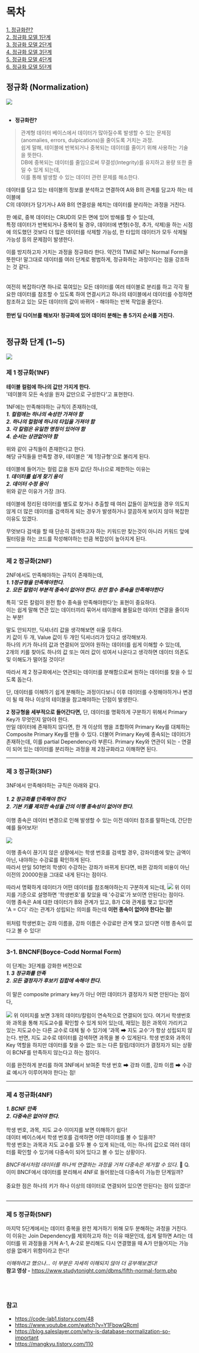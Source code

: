 # 목차 
[1. 정규화란?](#정규화-normalization) <br>
[2. 정규화 모델 1단계](#제-1-정규화1nf) <br>
[3. 정규화 모델 2단계](#제-2-정규화2nf) <br>
[4. 정규화 모델 3단계](#제-3-정규화3nf) <br>
[5. 정규화 모델 4단계](#제-4-정규화4nf) <br>
[6. 정규화 모델 5단계](#제-5-정규화5nf) <br>


## 정규화 (Normalization)
<img src="asset/What-is-Normalization-in-DBMS_th.webp">
<br/><br/>

- **정규화란?** <br>
> 관계형 데이터 베이스에서 데이터가 많아질수록 발생할 수 있는 문제점 (anomalies, errors, dulpications)을 줄이도록 거치는 과정.<br/>
쉽게 말해, 테이블에 반복되거나 중복되는 데이터를 줄이기 위해 사용하는 기술을 뜻한다.<br/>
DB에 중복되는 데이터를 줄임으로써 무결성(Integrity)를 유지하고 용량 또한 줄일 수 있게 되는데,<br/>
이를 통해 발생할 수 있는 데이터 관련 문제를 해소한다.

데이터를 담고 있는 테이블의 정보를 분석하고 연결하여 A와 B의 관계를 담고자 하는 테이블에<br/>C의 데이터가 담기거나 A와 B의 연결성을 헤치는 데이터를 분리하는 과정을 거친다.

한 예로, 중복 데이터는 CRUD의 모든 면에 있어 방해를 할 수 있는데,<br/>
특정 데이터가 반복되거나 중복이 될 경우, 데이터에 변형(수정, 추가, 삭제)을 하는 시점에 의도했던 것보다 더 많은 데이터를 삭제할 가능성, 한 타입의 데이터가 모두 삭제될 가능성 등의 문제점이 발생한다.

이를 방지하고자 거치는 과정을 정규화라 한다.
약간의 TMI로 NF는 Normal Form을 뜻한다!
말그대로 데이터를 여러 단계로 평범하게, 정규화하는 과정이다는 점을 강조하는 것 같다.
<br/><br/><br/>
여전히 복잡하다면 하나로 묶여있는 모든 데이터를 여러 테이블로 분리를 하고
각각 필요한 데이터를 참조할 수 있도록 하여 연결시키고 하나의 테이블에서 데이터를 수정하면 참조하고 있는 모든 데이터의 값이 바뀌어 - 해야하는 반복 작업을 줄인다.
<br/><br/>
**한번 딮 다이브를 해보자!
정규화에 있어 데이터 분해는 총 5가지 순서를 거친다.**
<br/><br/>
## 정규화 단계 (1~5)
<img src="asset/Nomalization.webp">

### 제 1 정규화(1NF)
**테이블 컬럼에 하나의 값만 가지게 한다.**<br/>
'테이블의 모든 속성을 원자 값만으로 구성한다'고 표현한다.

1NF에는 만족해야하는 규칙이 존재하는데,<br/>
***1. 컬럼에는 하나의 속성만 가져야 함***<br/>
***2. 하나의 컬럼에 하나의 타입을 가져야 함***<br/>
***3. 각 칼럼은 유일한 명칭이 있어야 함***<br/>
***4. 순서는 상관없어야 함***<br/>

위와 같이 규칙들이 존재한다고 한다.<br/>
해당 규칙들을 만족할 경우, 테이블은 '제 1정규형'으로 불리게 된다.

테이블에 들어가는 컬럼 값을 원자 값(단 하나)으로 제한하는 이유는 <br/>
***1. 데이터를 쉽게 찾기 용이***<br/>
***2. 데이터 수정 용이***<br/>
위와 같은 이유가 가장 크다.

테이블에 정리된 데이터를 별도로 찾거나 추출할 때 여러 값들이 걸쳐있을 경우
의도치 않게 더 많은 데이터를 검색하게 되는 경우가 발생하거나
깔끔하게 보이지 않아 복잡한 이유도 있겠다.

무엇보다 검색을 할 때 단순히 검색하고자 하는 키워드만 찾는것이 아니라
키워드 앞에 필터링을 하는 코드를 작성해야하는 만큼 복잡성이 높아지게 된다.

___
### 제 2 정규화(2NF)

2NF에서도 만족해야하는 규칙이 존재하는데,<br/>
***1. 1정규형을 만족해야한다.***<br/>
***2. 모든 칼럼이 부분적 종속이 없어야 한다. 완전 함수 종속을 만족해야한다***

특히 '모든 칼럼이 완전 함수 종속을 만족해야한다'는 표현이 중요하다.<br/>
이는 쉽게 말해 연관 있는 데이터끼리 묶어서 테이블에 불필요한 데이터 연결을 줄이자는 부분!

말도 안되지만, 딕셔너리 값을 생각해보면 쉬울 듯하다.<br/>
키 값이 두 개, Value 값이 두 개인 딕셔너리가 있다고 생각해보자.<br/>
하나의 키가 하나의 값과 연결되어 있어야 원하는 데이터를 쉽게 이해할 수 있는데,<br/>
2개의 키를 찾아도 하나의 값 또는 여러 값이 섞여서 나온다고 생각하면 데이터 의존도 및 이해도가 떨어질 것이다!

따라서 제 2 정규화에서는 연관되는 데이터를 분해함으로써 원하는 데이터를 찾을 수 있도록 돕는다.

단, 데이터를 이해하기 쉽게 분해하는 과정이다보니 이후 데이터를 수정해야하거나 변경이 될 때 하나 이상의 테이블을 참고해야하는 단점이 발생한다.

**2 정규형을 세부적으로 들어간다면,**
단, 데이터를 명확하게 구분하기 위해서 Primary Key가 무엇인지 알아야 한다.<br/>
만일 데이터에 존재하지 않다면, 한 개 이상의 행을 조합하여 Primary Key를 대체하는 Composite Primary Key를 만들 수 있다. 더불어 Primary Key에 종속되는 데이터가 존재하는데, 이를 partial Dependency라 부른다. Primary Key와 연관이 되는 - 연결이 되어 있는 데이터를 분리하는 과정을 제 2정규화라고 이해하면 된다.

___
### 제 3 정규화(3NF)
3NF에서 만족해야하는 규칙은 아래와 같다.<br/><br/>***1. 2 정규화를 만족해야 한다***<br/>
***2. 기본 키를 제외한 속성들 간의 이행 종속성이 없어야 한다.***<br/><br/>
이행 종속은 데이터 변경으로 인해 발생할 수 있는 이전 데이터 참조를 말하는데,
간단한 예를 들어보자!
<br/><br/>
<img src="asset/3NF 이전.png">

이행 종속이 끊기지 않은 상황에서는 학생 번호를 검색할 경우, 강좌이름에 맞는 금액이 아닌, 내야하는 수강료를 확인하게 된다.<br/>따라서 만일 501번의 학생이 수강하는 강좌가 바뀌게 된다면, 바뀐 강좌의 비용이 아닌 이전의 20000원을 그대로 내게 된다는 점이다.

따라서 명확하게 데이터가 어떤 데이터를 참조해야하는지 구분하게 되는데,
<img src="asset/3NF 이후.png">
위 이미지를 기준으로 설명하면 '학생번호'를 찾았을 때 '수강료'가 보이면 안된다는 점이다.<br/>
이행 종속은 A에 대한 데이터가 B와 관계가 있고, B가 C와 관계를 맺고 있다면<br/>
'A = C다' 라는 관계가 성립되는 의미를 하는데 **이런 종속이 없어야 한다는 점!**
<br/><br/>
위처럼 학생번호는 강좌 이름을, 강좌 이름은 수강료만 관계 맺고 있다면 이행 종속이 없다고 볼 수 있다!

___
### 3-1. BNCNF(Boyce-Codd Normal Form)
이 단계는 3단계를 강화한 버전으로<br/>
***1. 3 정규화를 만족***<br/>
***2. 모든 결정자가 후보키 집합에 속해야 한다.***<br/><br/>
이 말은 composite primary key가 아닌 어떤 데이터가 결정자가 되면 안된다는 점이다,<br/><br/>
<img src="asset/BNCF.png">
위 이미지를 보면 3개의 데이터/칼럼이 연속적으로 연결되어 있다.
여기서 학생번호와 과목을 통해 지도교수를 확인할 수 있게 되어 있는데, 재밌는 점은 과목이 가리키고 있는 지도교수는 다른 교수로 대체 될 수 있기에 '과목 ➡ 지도 교수'가 항상 성립되지 않는다. 반면, 지도 교수로 데이터를 검색하면 과목을 볼 수 있게된다. 학생 번호와 과목이 Key 역할을 하지만 데이터를 찾을 수 없는 또는 다른 칼럼/데이터가 결정자가 되는 상황이 BCNF를 만족하지 않는다고 하는 점이다.

이를 완전하게 분리를 하여 3NF에서 보여준 학생 번호 ➡ 강좌 이름, 강좌 이름 ➡ 수강료 예시가 이루어져야 한다는 점!
___
### 제 4 정규화(4NF)
***1. BCNF 만족***<br/>
***2. 다중속은 없어야 한다.***<br/><br/>
학생 번호, 과목, 지도 교수 이미지를 보면 이해하기 쉽다!<br/>
데이터 베이스에서 학생 번호를 검색하면 어떤 데이터를 볼 수 있을까?<br/>
학생 번호는 과목과 지도 교수를 모두 볼 수 있게 되는데, 이는 하나의 값으로 여러 데이터를 확인할 수 있기에 다중속이 되어 있다고 볼 수 있는 상황이다.

*BNCF에서처럼 데이터를 하나씩 연결하는 과정을 거쳐 다중속은 제거할 수 있다.*
🤔 Q. 이미 BNCF에서 데이터를 분리해서 4NF로 들어왔는데 다중속이 가능한 단계일까?<br/><br/>
중요한 점은 하나의 키가 하나 이상의 데이터로 연결되어 있으면 안된다는 점이 있겠다!
<br/><br/>
___
### 제 5 정규화(5NF)
마지막 5단계에서는 데이터 중복을 완전 제거하기 위해 모두 분해하는 과정을 거친다.
이 이유는 Join Dependency를 제외하고자 하는 이유 때문인데,
쉽게 말하면 A라는 데이터를 위 과정들을 거쳐 A-1, A-2로 분리해도 다시 연결했을 때 A가 만들어지는 가능성을 없애기 위함이라고 한다!

*이해하려고 했으나... 이 부분은 자세히 이해되지 않아 더 공부해보겠다!*<br/>
**참고 영상 -** https://www.studytonight.com/dbms/fifth-normal-form.php

<br/><br/>
### 참고
- https://code-lab1.tistory.com/48
- https://www.youtube.com/watch?v=Y1FbowQRcmI
- https://blog.saleslayer.com/why-is-database-normalization-so-important
- https://mangkyu.tistory.com/110